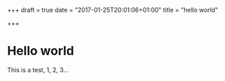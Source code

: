 +++
draft = true
date = "2017-01-25T20:01:06+01:00"
title = "hello world"

+++

# Hello world

This is a test, 1, 2, 3...
